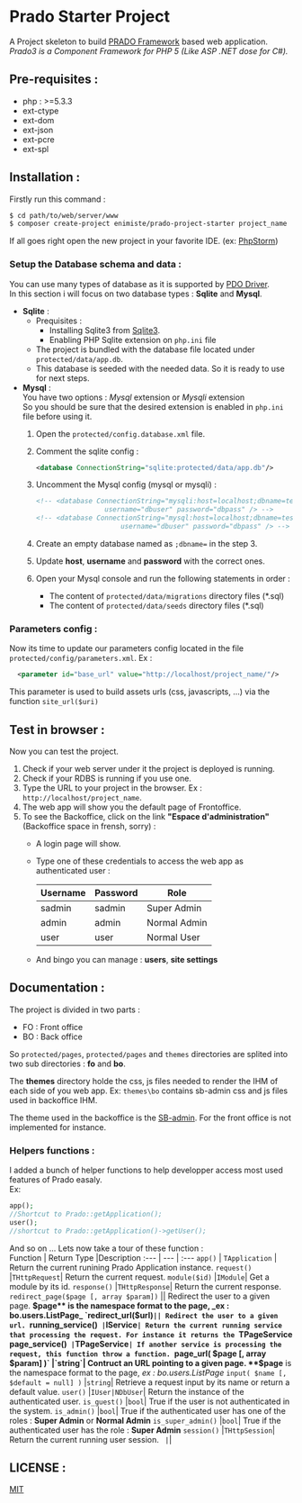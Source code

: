 # Prado Starter Project
A Project skeleton to build [PRADO Framework][PRADO] based web application.  
_Prado3 is a Component Framework for PHP 5 (Like ASP .NET dose for C#)._

## Pre-requisites :
* php : >=5.3.3
* ext-ctype
* ext-dom
* ext-json
* ext-pcre
* ext-spl

## Installation :

Firstly run this command : 
```sh
$ cd path/to/web/server/www
$ composer create-project enimiste/prado-project-starter project_name
```
If all goes right open the new project in your favorite IDE. (ex: [PhpStorm])

### Setup the Database schema and data :
You can use many types of database as it is supported by [PDO Driver].  
In this section i will focus on two database types : **Sqlite** and **Mysql**.
* __Sqlite__ :  
  + Prequisites :
    - Installing Sqlite3 from [Sqlite3].
    - Enabling PHP Sqlite extension on `php.ini` file
  + The project is bundled with the database file located under `protected/data/app.db`.
  + This database is seeded with the needed data. So it is ready to use for next steps.
* __Mysql__ :  
  You have two options : *Mysql* extension or *Mysqli* extension  
  So you should be sure that the desired extension is enabled in `php.ini` file before using it.
  1. Open the `protected/config.database.xml` file.
  2. Comment the sqlite config : 
  
     ```xml
     <database ConnectionString="sqlite:protected/data/app.db"/>
     ```
  3. Uncomment the Mysql config (mysql or mysqli) : 
    
     ```xml
     <!-- <database ConnectionString="mysqli:host=localhost;dbname=test"
                      username="dbuser" password="dbpass" /> -->
     <!-- <database ConnectionString="mysql:host=localhost;dbname=test"
                          username="dbuser" password="dbpass" /> -->
     ```
  4. Create an empty database named as `;dbname=` in the step 3.
  5. Update **host**, **username** and **password** with the correct ones.
  6. Open your Mysql console and run the following statements in order :
     * The content of `protected/data/migrations` directory files (*.sql)
     * The content of `protected/data/seeds` directory files (*.sql)

### Parameters config :
Now its time to update our parameters config located in the file `protected/config/parameters.xml`.
Ex : 
 ```xml
   <parameter id="base_url" value="http://localhost/project_name/"/>
 ```
 This parameter is used to build assets urls (css, javascripts, ...) via the function `site_url($uri)`

## Test in browser :
Now you can test the project.  
1. Check if your web server under it the project is deployed is running.
2. Check if your RDBS is running if you use one.
3. Type the URL to your project in the browser. Ex : `http://localhost/project_name`.
4. The web app will show you the default page of Frontoffice.
5. To see the Backoffice, click on the link **"Espace d'administration"** (Backoffice space in frensh, sorry) :
   + A login page will show.
   + Type one of these credentials to access the web app as authenticated user :
   
      Username | Password | Role        
      --- | --- | ---
       sadmin |sadmin  |Super Admin 
       admin  |admin   |Normal Admin
       user   |user    |Normal User 
   + And bingo you can manage : **users**, **site settings**  

## Documentation :
The project is divided in two parts : 
* FO : Front office
* BO : Back office

So `protected/pages`, `protected/pages` and `themes` directories are splited into two sub directories : **fo** and **bo**. 

The **themes** directory holde the css, js files needed to render the IHM of each side of you web app. Ex: `themes\bo` contains sb-admin css and js files used in backoffice IHM.

The theme used in the backoffice is the [SB-admin](https://startbootstrap.com/template-overviews/sb-admin-2/). For the front office is not implemented for instance.

### Helpers functions :
I added a bunch of helper functions to help developper access most used features of Prado easaly.  
Ex: 
```php
app();
//Shortcut to Prado::getApplication();
user();
//shortcut to Prado::getApplication()->getUser();
```
And so on ...
Lets now take a tour of these function :  
Function | Return Type |Description
:--- | --- | :---
`app()` | `TApplication` | Return the current runining Prado Application instance.
`request()` |`THttpRequest`| Return the current request.
`module($id)` |`IModule`| Get a module by its id. 
`response()` |`THttpResponse`| Return the current response. 
`redirect_page($page [, array $param])` || Redirect the user to a given page. **$page** is the namespace format to the page, _ex : bo.users.ListPage_
`redirect_url($url)` || Redirect the user to a given url. 
`running_service()` |`IService`| Return the current running service that processing the request. For instance it returns the `TPageService`
`page_service()` |`TPageService`| If another service is processing the request, this function throw a function.
`page_url( $page [, array $param] )` |`string`| Contruct an URL pointing to a given page. **$page** is the namespace format to the page, _ex : bo.users.ListPage_ 
`input( $name [, $default = null] )` |`string`| Retrieve a request input by its name or return a default value. 
`user()` |`IUser|NDbUser`| Return the instance of the authenticated user.
`is_guest()` |`bool`| True if the user is not authenticated in the system. 
`is_admin()` |`bool`| True if the authenticated user has one of the roles : **Super Admin** or **Normal Admin** 
`is_super_admin()` |`bool`| True if the authenticated user has the role : **Super Admin**
`session()` |`THttpSession`| Return the current running user session.
`` |``| 

## LICENSE : 
[MIT](./LICENSE)

[//]:# (These are the links used in this document.)

[PhpStorm]: https://www.jetbrains.com/phpstorm/
[PDO Driver]: http://php.net/manual/en/pdo.drivers.php
[Sqlite3]: https://www.sqlite.org/
[PRADO]: http://www.pradoframework.net/site/